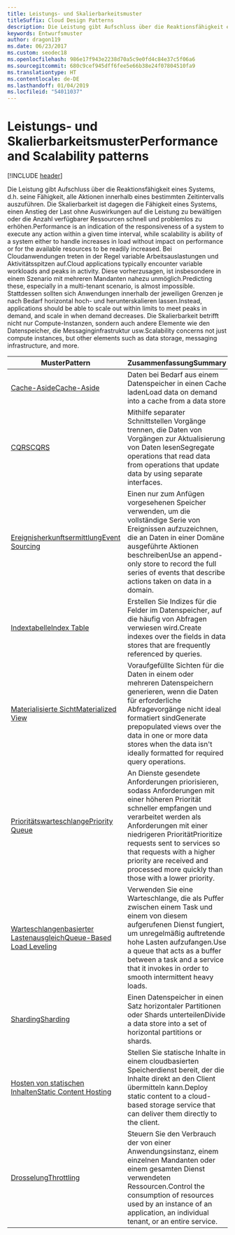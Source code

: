```yaml
---
title: Leistungs- und Skalierbarkeitsmuster
titleSuffix: Cloud Design Patterns
description: Die Leistung gibt Aufschluss über die Reaktionsfähigkeit eines Systems, d.h. seine Fähigkeit, alle Aktionen innerhalb eines bestimmten Zeitintervalls auszuführen. Die Skalierbarkeit ist dagegen die Fähigkeit eines Systems, einen Anstieg der Last ohne Auswirkungen auf die Leistung zu bewältigen oder die Anzahl verfügbarer Ressourcen schnell und problemlos zu erhöhen. Bei Cloudanwendungen treten in der Regel variable Arbeitsauslastungen und Aktivitätsspitzen auf. Diese vorherzusagen, ist insbesondere in einem Szenario mit mehreren Mandanten nahezu unmöglich. Stattdessen sollten sich Anwendungen innerhalb der jeweiligen Grenzen je nach Bedarf horizontal hoch- und herunterskalieren lassen. Die Skalierbarkeit betrifft nicht nur Compute-Instanzen, sondern auch andere Elemente wie den Datenspeicher, die Messaginginfrastruktur usw.
keywords: Entwurfsmuster
author: dragon119
ms.date: 06/23/2017
ms.custom: seodec18
ms.openlocfilehash: 986e17f943e2238d70a5c9e0fd4c84e37c5f06a6
ms.sourcegitcommit: 680c9cef945dff6fee5e66b38e24f07804510fa9
ms.translationtype: HT
ms.contentlocale: de-DE
ms.lasthandoff: 01/04/2019
ms.locfileid: "54011037"
---
```

# <a name="performance-and-scalability-patterns"></a><span data-ttu-id="8b197-108">Leistungs- und Skalierbarkeitsmuster</span><span class="sxs-lookup"><span data-stu-id="8b197-108">Performance and Scalability patterns</span></span>

[!INCLUDE [header](../../_includes/header.md)]

<span data-ttu-id="8b197-109">Die Leistung gibt Aufschluss über die Reaktionsfähigkeit eines Systems, d.h. seine Fähigkeit, alle Aktionen innerhalb eines bestimmten Zeitintervalls auszuführen. Die Skalierbarkeit ist dagegen die Fähigkeit eines Systems, einen Anstieg der Last ohne Auswirkungen auf die Leistung zu bewältigen oder die Anzahl verfügbarer Ressourcen schnell und problemlos zu erhöhen.</span><span class="sxs-lookup"><span data-stu-id="8b197-109">Performance is an indication of the responsiveness of a system to execute any action within a given time interval, while scalability is ability of a system either to handle increases in load without impact on performance or for the available resources to be readily increased.</span></span> <span data-ttu-id="8b197-110">Bei Cloudanwendungen treten in der Regel variable Arbeitsauslastungen und Aktivitätsspitzen auf.</span><span class="sxs-lookup"><span data-stu-id="8b197-110">Cloud applications typically encounter variable workloads and peaks in activity.</span></span> <span data-ttu-id="8b197-111">Diese vorherzusagen, ist insbesondere in einem Szenario mit mehreren Mandanten nahezu unmöglich.</span><span class="sxs-lookup"><span data-stu-id="8b197-111">Predicting these, especially in a multi-tenant scenario, is almost impossible.</span></span> <span data-ttu-id="8b197-112">Stattdessen sollten sich Anwendungen innerhalb der jeweiligen Grenzen je nach Bedarf horizontal hoch- und herunterskalieren lassen.</span><span class="sxs-lookup"><span data-stu-id="8b197-112">Instead, applications should be able to scale out within limits to meet peaks in demand, and scale in when demand decreases.</span></span> <span data-ttu-id="8b197-113">Die Skalierbarkeit betrifft nicht nur Compute-Instanzen, sondern auch andere Elemente wie den Datenspeicher, die Messaginginfrastruktur usw.</span><span class="sxs-lookup"><span data-stu-id="8b197-113">Scalability concerns not just compute instances, but other elements such as data storage, messaging infrastructure, and more.</span></span>

|                           <span data-ttu-id="8b197-114">Muster</span><span class="sxs-lookup"><span data-stu-id="8b197-114">Pattern</span></span>                            |                                                                        <span data-ttu-id="8b197-115">Zusammenfassung</span><span class="sxs-lookup"><span data-stu-id="8b197-115">Summary</span></span>                                                                         |
|--------------------------------------------------------------|--------------------------------------------------------------------------------------------------------------------------------------------------------|
|               [<span data-ttu-id="8b197-116">Cache-Aside</span><span class="sxs-lookup"><span data-stu-id="8b197-116">Cache-Aside</span></span>](../cache-aside.md)               |                                                   <span data-ttu-id="8b197-117">Daten bei Bedarf aus einem Datenspeicher in einen Cache laden</span><span class="sxs-lookup"><span data-stu-id="8b197-117">Load data on demand into a cache from a data store</span></span>                                                   |
|                      [<span data-ttu-id="8b197-118">CQRS</span><span class="sxs-lookup"><span data-stu-id="8b197-118">CQRS</span></span>](../cqrs.md)                      |                           <span data-ttu-id="8b197-119">Mithilfe separater Schnittstellen Vorgänge trennen, die Daten von Vorgängen zur Aktualisierung von Daten lesen</span><span class="sxs-lookup"><span data-stu-id="8b197-119">Segregate operations that read data from operations that update data by using separate interfaces.</span></span>                           |
|            [<span data-ttu-id="8b197-120">Ereignisherkunftsermittlung</span><span class="sxs-lookup"><span data-stu-id="8b197-120">Event Sourcing</span></span>](../event-sourcing.md)            |                     <span data-ttu-id="8b197-121">Einen nur zum Anfügen vorgesehenen Speicher verwenden, um die vollständige Serie von Ereignissen aufzuzeichnen, die an Daten in einer Domäne ausgeführte Aktionen beschreiben</span><span class="sxs-lookup"><span data-stu-id="8b197-121">Use an append-only store to record the full series of events that describe actions taken on data in a domain.</span></span>                      |
|               [<span data-ttu-id="8b197-122">Indextabelle</span><span class="sxs-lookup"><span data-stu-id="8b197-122">Index Table</span></span>](../index-table.md)               |                                <span data-ttu-id="8b197-123">Erstellen Sie Indizes für die Felder im Datenspeicher, auf die häufig von Abfragen verwiesen wird.</span><span class="sxs-lookup"><span data-stu-id="8b197-123">Create indexes over the fields in data stores that are frequently referenced by queries.</span></span>                                |
|         [<span data-ttu-id="8b197-124">Materialisierte Sicht</span><span class="sxs-lookup"><span data-stu-id="8b197-124">Materialized View</span></span>](../materialized-view.md)         |       <span data-ttu-id="8b197-125">Voraufgefüllte Sichten für die Daten in einem oder mehreren Datenspeichern generieren, wenn die Daten für erforderliche Abfragevorgänge nicht ideal formatiert sind</span><span class="sxs-lookup"><span data-stu-id="8b197-125">Generate prepopulated views over the data in one or more data stores when the data isn't ideally formatted for required query operations.</span></span>        |
|            [<span data-ttu-id="8b197-126">Prioritätswarteschlange</span><span class="sxs-lookup"><span data-stu-id="8b197-126">Priority Queue</span></span>](../priority-queue.md)            | <span data-ttu-id="8b197-127">An Dienste gesendete Anforderungen priorisieren, sodass Anforderungen mit einer höheren Priorität schneller empfangen und verarbeitet werden als Anforderungen mit einer niedrigeren Priorität</span><span class="sxs-lookup"><span data-stu-id="8b197-127">Prioritize requests sent to services so that requests with a higher priority are received and processed more quickly than those with a lower priority.</span></span> |
| [<span data-ttu-id="8b197-128">Warteschlangenbasierter Lastenausgleich</span><span class="sxs-lookup"><span data-stu-id="8b197-128">Queue-Based Load Leveling</span></span>](../queue-based-load-leveling.md) |              <span data-ttu-id="8b197-129">Verwenden Sie eine Warteschlange, die als Puffer zwischen einem Task und einem von diesem aufgerufenen Dienst fungiert, um unregelmäßig auftretende hohe Lasten aufzufangen.</span><span class="sxs-lookup"><span data-stu-id="8b197-129">Use a queue that acts as a buffer between a task and a service that it invokes in order to smooth intermittent heavy loads.</span></span>               |
|                  [<span data-ttu-id="8b197-130">Sharding</span><span class="sxs-lookup"><span data-stu-id="8b197-130">Sharding</span></span>](../sharding.md)                  |                                           <span data-ttu-id="8b197-131">Einen Datenspeicher in einen Satz horizontaler Partitionen oder Shards unterteilen</span><span class="sxs-lookup"><span data-stu-id="8b197-131">Divide a data store into a set of horizontal partitions or shards.</span></span>                                           |
|    [<span data-ttu-id="8b197-132">Hosten von statischen Inhalten</span><span class="sxs-lookup"><span data-stu-id="8b197-132">Static Content Hosting</span></span>](../static-content-hosting.md)    |                          <span data-ttu-id="8b197-133">Stellen Sie statische Inhalte in einem cloudbasierten Speicherdienst bereit, der die Inhalte direkt an den Client übermitteln kann.</span><span class="sxs-lookup"><span data-stu-id="8b197-133">Deploy static content to a cloud-based storage service that can deliver them directly to the client.</span></span>                          |
|                [<span data-ttu-id="8b197-134">Drosselung</span><span class="sxs-lookup"><span data-stu-id="8b197-134">Throttling</span></span>](../throttling.md)                |                <span data-ttu-id="8b197-135">Steuern Sie den Verbrauch der von einer Anwendungsinstanz, einem einzelnen Mandanten oder einem gesamten Dienst verwendeten Ressourcen.</span><span class="sxs-lookup"><span data-stu-id="8b197-135">Control the consumption of resources used by an instance of an application, an individual tenant, or an entire service.</span></span>                 |

